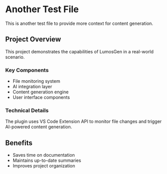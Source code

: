 # Another Test File

This is another test file to provide more context for content generation.

## Project Overview

This project demonstrates the capabilities of LumosGen in a real-world scenario.

### Key Components

- File monitoring system
- AI integration layer
- Content generation engine
- User interface components

### Technical Details

The plugin uses VS Code Extension API to monitor file changes and trigger AI-powered content generation.

## Benefits

- Saves time on documentation
- Maintains up-to-date summaries
- Improves project organization
